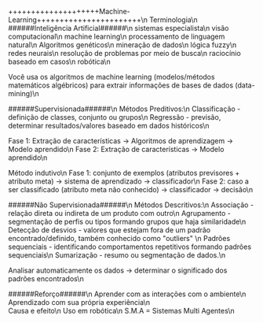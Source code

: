 ﻿++++++++++++++++++++Machine-Learning+++++++++++++++++++++++\n
Terminologia\n
######Inteligência Artificial######\n
sistemas especialista\n
visão computacional\n
machine learning\n
processamento de linguagem natural\n
Algoritmos genéticos\n
mineração de dados\n
lógica fuzzy\n
redes neurais\n
resolução de problemas por meio de busca\n
raciocínio baseado em casos\n
robótica\n

Você usa os algoritmos de machine learning (modelos/métodos matemáticos algébricos) para extrair informações de bases de dados (data-mining)\n

######Supervisionada######\n
Métodos Preditivos:\n
Classificação - definição de classes, conjunto ou grupos\n
Regressão - previsão, determinar resultados/valores baseado em dados históricos\n

Fase 1: Extração de características -> Algoritmos de aprendizagem -> Modelo aprendido\n
Fase 2: Extração de características -> Modelo aprendido\n

Método indutivo\n
Fase 1: conjunto de exemplos (atributos previsores + atributo meta) -> sistema de aprendizado -> classificador\n
Fase 2: caso a ser classificado (atributo meta não conhecido) -> classificador -> decisão\n

######Não Supervisionada######\n
Métodos Descritivos:\n
Associação - relação direta ou indireta de um produto com outro\n
Agrupamento - segmentação de perfis ou tipos formando grupos que haja similaridade\n
Detecção de desvios - valores que estejam fora de um padrão encontrado/definido, também conhecido como "outliers" \n
Padrões sequenciais - identificando comportamentos repetitivos formando padrões sequenciais\n
Sumarização - resumo ou segmentação de dados.\n

Analisar automaticamente os dados -> determinar o significado dos padrões encontrados\n

######Reforço######\n
Aprender com as interações com o ambiente\n
Aprendizado com sua própria experiência\n	
Causa e efeito\n
Uso em robótica\n
S.M.A = Sistemas Multi Agentes\n





